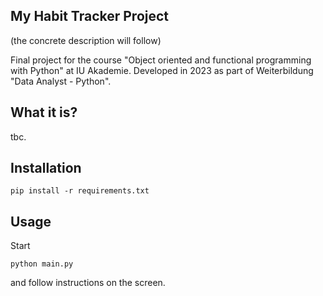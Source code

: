 ## My Habit Tracker Project

(the concrete description will follow)

Final project for the course "Object oriented and functional programming with Python" at IU Akademie. Developed in 2023 as part of Weiterbildung "Data Analyst - Python".

## What it is?

tbc.

## Installation

```shell
pip install -r requirements.txt
```

## Usage

Start

```shell
python main.py
```

and follow instructions on the screen.
